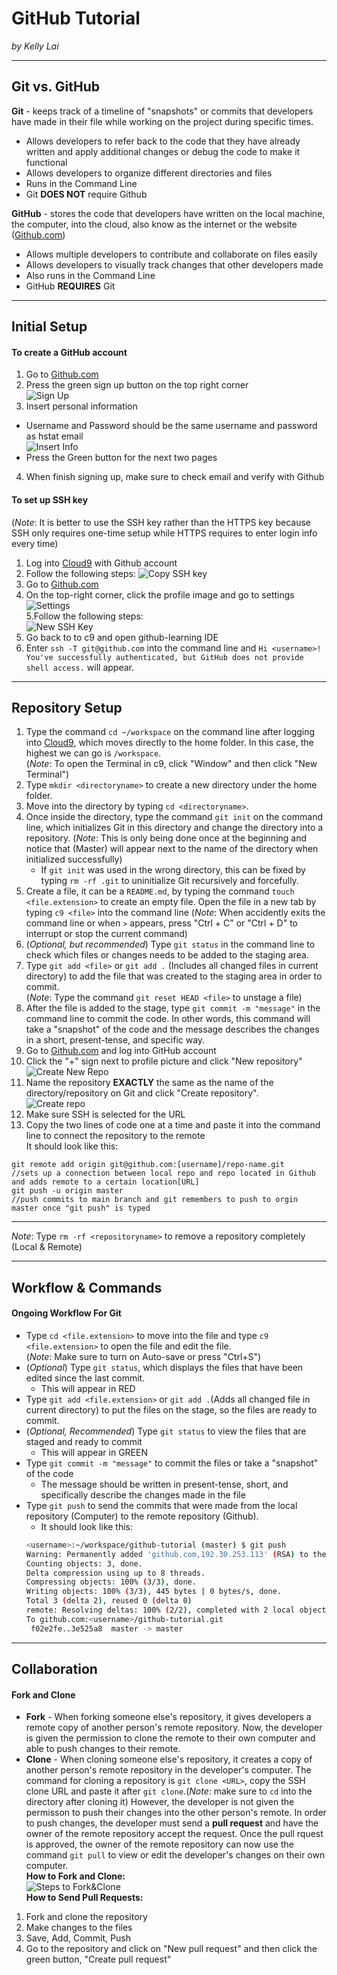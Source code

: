 # GitHub Tutorial

_by Kelly Lai_

---
## Git vs. GitHub
**Git** - keeps track of a timeline of "snapshots" or commits that developers have made in their file while working on the project during specific times.
* Allows developers to refer back to the code that they have already written and apply additional changes or debug the code to make it functional
* Allows developers to organize different directories and files
* Runs in the Command Line 
* Git **DOES NOT** require Github 

**GitHub** - stores the code that developers have written on the local machine, the computer, into the cloud, also know as the internet or the website ([Github.com](https://github.com/))
* Allows multiple developers to contribute and collaborate on files easily
* Allows developers to visually track changes that other developers made
* Also runs in the Command Line
* GitHub **REQUIRES** Git

---
## Initial Setup
#### To create a GitHub account  
1. Go to [Github.com](https://github.com/)
2. Press the green sign up button on the top right corner  
![Sign Up](https://preview.c9users.io/zhiyinl5633/github-learning/github-tutorial/1.PNG?_c9_id=livepreview8&_c9_host=https://ide.c9.io)   
3. Insert personal information
* Username and Password should be the same username and password as hstat email  
![Insert Info](https://preview.c9users.io/zhiyinl5633/github-learning/github-tutorial/2.PNG?_c9_id=livepreview0&_c9_host=https://ide.c9.io)      
* Press the Green button for the next two pages
4. When finish signing up, make sure to check email and verify with Github 

#### To set up SSH key   
(_Note_: It is better to use the SSH key rather than the HTTPS key because SSH only requires one-time setup while HTTPS requires to enter login info every time)  
1. Log into [Cloud9](https://c9.io) with Github account   
2. Follow the following steps:
![Copy SSH key](https://preview.c9users.io/zhiyinl5633/github-learning/github-tutorial/9.PNG?_c9_id=livepreview11&_c9_host=https://ide.c9.io)
3. Go to [Github.com](https://github.com/)  
4. On the top-right corner, click the profile image and go to settings  
![Settings](https://preview.c9users.io/zhiyinl5633/github-learning/github-tutorial/3.PNG?_c9_id=livepreview13&_c9_host=https://ide.c9.io)  
5.Follow the following steps:    
![New SSH Key](https://preview.c9users.io/zhiyinl5633/github-learning/github-tutorial/10.PNG?_c9_id=livepreview12&_c9_host=https://ide.c9.io)  
6. Go back to to c9 and open github-learning IDE  
7. Enter `ssh -T git@github.com` into the command line and `Hi <username>! You've successfully authenticated, but GitHub does not provide shell access.` will appear.

---
## Repository Setup
1. Type the command `cd ~/workspace` on the command line after logging into [Cloud9](https://c9.io), which moves directly to the home folder. In this case, the highest we can go is `/workspace`.  
(_Note_: To open the Terminal in c9, click "Window" and then click "New Terminal") 
2. Type `mkdir <directoryname>` to create a new directory under the home folder.
3. Move into the directory by typing `cd <directoryname>`.
4. Once inside the directory, type the command `git init` on the command line, which initializes Git in this directory and change the directory into a repository. (_Note_: This is only being done once at the beginning and notice that (Master) will appear next to the name of the directory when initialized successfully)
    * If `git init` was used in the wrong directory, this can be fixed by typing `rm -rf .git` to uninitialize Git recursively and forcefully. 
5. Create a file, it can be a `README.md`, by typing the command `touch <file.extension>` to create an empty file. Open the file in a new tab by typing `c9 <file>` into the command line
(_Note_: When accidently exits the command line or when `>` appears, press "Ctrl + C" or "Ctrl + D" to interrupt or stop the current command)
6. (_Optional, but recommended_) Type `git status` in the command line to check which files or changes needs to be added to the staging area.
7. Type `git add <file>` or `git add .` (Includes all changed files in current directory) to add the file that was created to the staging area in order to commit.  
(_Note_: Type the command `git reset HEAD <file>` to unstage a file)
8. After the file is added to the stage, type `git commit -m "message"` in the command line to commit the code. In other words, this command will take a "snapshot" of the code and the message describes the changes in a short, present-tense, and specific way.
9. Go to [Github.com](https://github.com/) and log into GitHub account
10. Click the "+" sign next to profile picture and click "New repository"  
![Create New Repo](https://preview.c9users.io/zhiyinl5633/github-learning/github-tutorial/5.PNG?_c9_id=livepreview7&_c9_host=https://ide.c9.io)
11. Name the repository **EXACTLY** the same as the name of the directory/repository on Git and click "Create repository".  
![Create repo](https://preview.c9users.io/zhiyinl5633/github-learning/github-tutorial/6.PNG?_c9_id=livepreview6&_c9_host=https://ide.c9.io)
12. Make sure SSH is selected for the URL
13. Copy the two lines of code one at a time and paste it into the command line to connect the repository to the remote    
It should look like this:    
```
git remote add origin git@github.com:[username]/repo-name.git 
//sets up a connection between local repo and repo located in Github and adds remote to a certain location[URL]
git push -u origin master
//push commits to main branch and git remembers to push to orgin master once "git push" is typed
```

---

_Note_: Type `rm -rf <repositoryname>` to remove a repository completely (Local & Remote)

---
## Workflow & Commands
#### **Ongoing Workflow For Git** 
* Type `cd <file.extension>` to move into the file and type `c9 <file.extension>` to open the file and edit the file.  
(_Note_: Make sure to turn on Auto-save or press "Ctrl+S")
* (_Optional_) Type `git status`, which displays the files that have been edited since the last commit.
  * This will appear in RED
* Type `git add <file.extension>` or `git add .`(Adds all changed file in current directory) to put the files on the stage, so the files are ready to commit.
* (_Optional, Recommended_) Type `git status` to view the files that are staged and ready to commit
  * This will appear in GREEN 
* Type `git commit -m "message"` to commit the files or take a "snapshot" of the code
  * The message should be written in present-tense, short, and specifically describe the changes made in the file
* Type `git push` to send the commits that were made from the local repository (Computer) to the remote repository (Github).
  * It should look like this:
  ```bash
  <username>:~/workspace/github-tutorial (master) $ git push
  Warning: Permanently added 'github.com,192.30.253.113' (RSA) to the list of known hosts.
  Counting objects: 3, done.
  Delta compression using up to 8 threads.
  Compressing objects: 100% (3/3), done.
  Writing objects: 100% (3/3), 445 bytes | 0 bytes/s, done.
  Total 3 (delta 2), reused 0 (delta 0)
  remote: Resolving deltas: 100% (2/2), completed with 2 local objects.
  To github.com:<username>/github-tutorial.git
   f02e2fe..3e525a8  master -> master
  ```
  
---
## Collaboration 
#### Fork and Clone
* **Fork** - When forking someone else's repository, it gives developers a remote copy of another person's remote repository. Now, the developer is given the permission to clone the remote to their own computer and able to push changes to their remote.
* **Clone** - When cloning someone else's repository, it creates a copy of another person's remote repository in the developer's computer. The command for cloning a repository is `git clone <URL>`, copy the SSH clone URL and paste it after `git clone`.(_Note_: make sure to `cd` into the directory after cloning it) However, the developer is not given the permisson to push their changes into the other person's remote. In order to push changes, the developer must send a **pull request** and have the owner of the remote repository accept the request. Once the pull rquest is approved, the owner of the remote repository can now use the command `git pull` to view or edit the developer's changes on their own computer.  
**How to Fork and Clone:**  
![Steps to Fork&Clone](https://preview.c9users.io/zhiyinl5633/github-learning/github-tutorial/8.PNG?_c9_id=livepreview10&_c9_host=https://ide.c9.io)  
**How to Send Pull Requests:**   
 1. Fork and clone the repository
 2. Make changes to the files
 3. Save, Add, Commit, Push
 4. Go to the repository and click on "New pull request" and then click the green button, "Create pull request"
